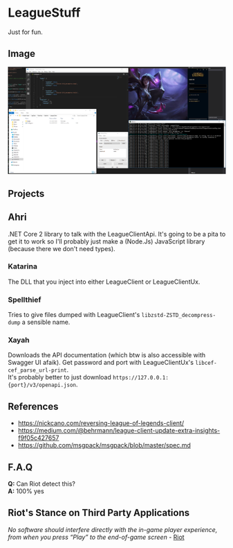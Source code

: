# LeagueStuff

Just for fun.


## Image

![Katarina](https://raw.githubusercontent.com/Fusion86/LeagueStuff/master/Docs/Katarina.png)


## Projects

## Ahri

.NET Core 2 library to talk with the LeagueClientApi. It's going to be a pita to get it to work so I'll probably just make a (Node.Js) JavaScript library (because there we don't need types).

### Katarina

The DLL that you inject into either LeagueClient or LeagueClientUx.

### Spellthief

Tries to give files dumped with LeagueClient's `libzstd-ZSTD_decompress-dump` a sensible name.

### Xayah

Downloads the API documentation (which btw is also accessible with Swagger UI afaik). Get password and port with LeagueClientUx's `libcef-cef_parse_url-print`.  
It's probably better to just download `https://127.0.0.1:{port}/v3/openapi.json`.


## References

- https://nickcano.com/reversing-league-of-legends-client/
- https://medium.com/@behrmann/league-client-update-extra-insights-f9f05c427657
- https://github.com/msgpack/msgpack/blob/master/spec.md


## F.A.Q

**Q:** Can Riot detect this?  
**A:** 100% yes


## Riot's Stance on Third Party Applications

*No software should interfere directly with the in-game player experience, from when you press “Play” to the end-of-game screen* - [Riot](https://support.riotgames.com/hc/en-us/articles/225266848-Third-Party-Applications)

